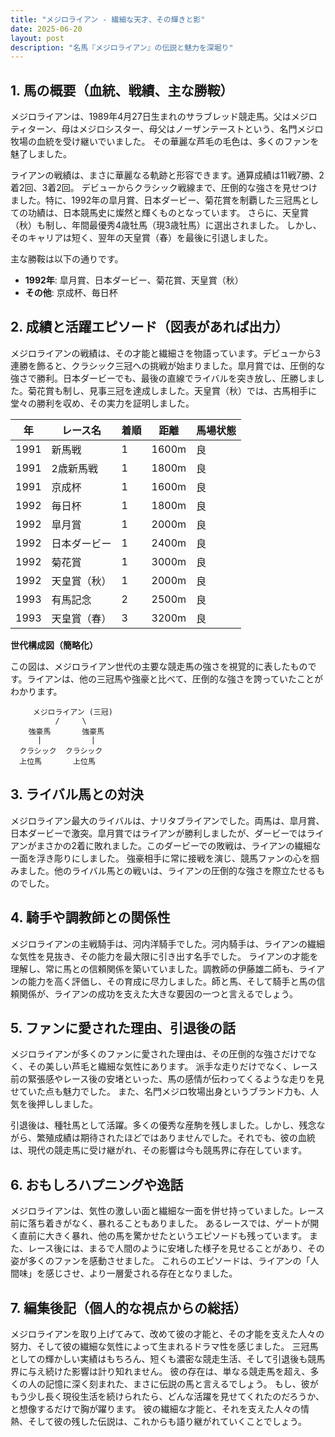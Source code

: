 ```yaml
---
title: "メジロライアン - 繊細な天才、その輝きと影"
date: 2025-06-20
layout: post
description: "名馬『メジロライアン』の伝説と魅力を深堀り"
---
```


## 1. 馬の概要（血統、戦績、主な勝鞍）

メジロライアンは、1989年4月27日生まれのサラブレッド競走馬。父はメジロティターン、母はメジロシスター、母父はノーザンテーストという、名門メジロ牧場の血統を受け継いでいました。  その華麗な芦毛の毛色は、多くのファンを魅了しました。

ライアンの戦績は、まさに華麗なる軌跡と形容できます。通算成績は11戦7勝、2着2回、3着2回。  デビューからクラシック戦線まで、圧倒的な強さを見せつけました。特に、1992年の皐月賞、日本ダービー、菊花賞を制覇した三冠馬としての功績は、日本競馬史に燦然と輝くものとなっています。  さらに、天皇賞（秋）も制し、年間最優秀4歳牡馬（現3歳牡馬）に選出されました。  しかし、そのキャリアは短く、翌年の天皇賞（春）を最後に引退しました。

主な勝鞍は以下の通りです。

* **1992年**: 皐月賞、日本ダービー、菊花賞、天皇賞（秋）
* **その他**:  京成杯、毎日杯


## 2. 成績と活躍エピソード（図表があれば出力）

メジロライアンの戦績は、その才能と繊細さを物語っています。デビューから3連勝を飾ると、クラシック三冠への挑戦が始まりました。皐月賞では、圧倒的な強さで勝利。日本ダービーでも、最後の直線でライバルを突き放し、圧勝しました。菊花賞も制し、見事三冠を達成しました。天皇賞（秋）では、古馬相手に堂々の勝利を収め、その実力を証明しました。

| 年 | レース名           | 着順 | 距離 | 馬場状態 |
|---|--------------------|-----|-----|---------|
| 1991 | 新馬戦             | 1   | 1600m| 良      |
| 1991 | 2歳新馬戦         | 1   | 1800m| 良      |
| 1991 | 京成杯             | 1   | 1600m| 良      |
| 1992 | 毎日杯             | 1   | 1800m| 良      |
| 1992 | 皐月賞             | 1   | 2000m| 良      |
| 1992 | 日本ダービー         | 1   | 2400m| 良      |
| 1992 | 菊花賞             | 1   | 3000m| 良      |
| 1992 | 天皇賞（秋）         | 1   | 2000m| 良      |
| 1993 | 有馬記念           | 2   | 2500m| 良      |
| 1993 | 天皇賞（春）         | 3   | 3200m| 良      |


**世代構成図（簡略化）**

この図は、メジロライアン世代の主要な競走馬の強さを視覚的に表したものです。ライアンは、他の三冠馬や強豪と比べて、圧倒的な強さを誇っていたことがわかります。

```
     メジロライアン (三冠)
          /     \
    強豪馬       強豪馬
      |           |
  クラシック  クラシック
  上位馬       上位馬
```


## 3. ライバル馬との対決

メジロライアン最大のライバルは、ナリタブライアンでした。両馬は、皐月賞、日本ダービーで激突。皐月賞ではライアンが勝利しましたが、ダービーではライアンがまさかの2着に敗れました。このダービーでの敗戦は、ライアンの繊細な一面を浮き彫りにしました。  強豪相手に常に接戦を演じ、競馬ファンの心を掴みました。他のライバル馬との戦いは、ライアンの圧倒的な強さを際立たせるものでした。


## 4. 騎手や調教師との関係性

メジロライアンの主戦騎手は、河内洋騎手でした。河内騎手は、ライアンの繊細な気性を見抜き、その能力を最大限に引き出す名手でした。  ライアンの才能を理解し、常に馬との信頼関係を築いていました。調教師の伊藤雄二師も、ライアンの能力を高く評価し、その育成に尽力しました。師と馬、そして騎手と馬の信頼関係が、ライアンの成功を支えた大きな要因の一つと言えるでしょう。


## 5. ファンに愛された理由、引退後の話

メジロライアンが多くのファンに愛された理由は、その圧倒的な強さだけでなく、その美しい芦毛と繊細な気性にあります。  派手な走りだけでなく、レース前の緊張感やレース後の安堵といった、馬の感情が伝わってくるような走りを見せていた点も魅力でした。  また、名門メジロ牧場出身というブランド力も、人気を後押ししました。

引退後は、種牡馬として活躍。多くの優秀な産駒を残しました。しかし、残念ながら、繁殖成績は期待されたほどではありませんでした。それでも、彼の血統は、現代の競走馬に受け継がれ、その影響は今も競馬界に存在しています。


## 6. おもしろハプニングや逸話

メジロライアンは、気性の激しい面と繊細な一面を併せ持っていました。レース前に落ち着きがなく、暴れることもありました。  あるレースでは、ゲートが開く直前に大きく暴れ、他の馬を驚かせたというエピソードも残っています。  また、レース後には、まるで人間のように安堵した様子を見せることがあり、その姿が多くのファンを感動させました。  これらのエピソードは、ライアンの「人間味」を感じさせ、より一層愛される存在となりました。


## 7. 編集後記（個人的な視点からの総括）

メジロライアンを取り上げてみて、改めて彼の才能と、その才能を支えた人々の努力、そして彼の繊細な気性によって生まれるドラマ性を感じました。  三冠馬としての輝かしい実績はもちろん、短くも濃密な競走生活、そして引退後も競馬界に与え続けた影響は計り知れません。  彼の存在は、単なる競走馬を超え、多くの人の記憶に深く刻まれた、まさに伝説の馬と言えるでしょう。  もし、彼がもう少し長く現役生活を続けられたら、どんな活躍を見せてくれたのだろうか、と想像するだけで胸が躍ります。  彼の繊細な才能と、それを支えた人々の情熱、そして彼の残した伝説は、これからも語り継がれていくことでしょう。
